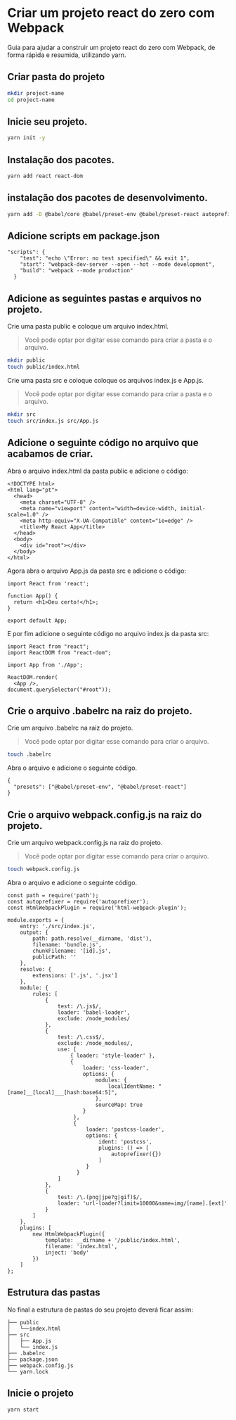 # Criar um projeto react do zero com Webpack

Guia para ajudar a construir um projeto react do zero com Webpack, de forma rápida e resumida, utilizando yarn.

## Criar pasta do projeto

```bash
mkdir project-name
cd project-name
```

## Inicie seu projeto.

```bash
yarn init -y
```

## Instalação dos pacotes.

```bash
yarn add react react-dom
```

## instalação dos pacotes de desenvolvimento.

```bash
yarn add -D @babel/core @babel/preset-env @babel/preset-react autoprefixer babel-loader css-loader file-loader html-webpack-plugin postcss-loader style-loader url-loader webpack webpack-cli webpack-dev-server
```

## Adicione scripts em package.json

```
"scripts": {
    "test": "echo \"Error: no test specified\" && exit 1",
    "start": "webpack-dev-server --open --hot --mode development",
    "build": "webpack --mode production"
  }
```

## Adicione as seguintes pastas e arquivos no projeto.

Crie uma pasta public e coloque um arquivo index.html.

> Você pode optar por digitar esse comando para criar a pasta e o arquivo.

```bash
mkdir public
touch public/index.html
```

Crie uma pasta src e coloque coloque os arquivos index.js e App.js.

> Você pode optar por digitar esse comando para criar a pasta e o arquivo.

```bash
mkdir src
touch src/index.js src/App.js
```

## Adicione o seguinte código no arquivo que acabamos de criar.

Abra o arquivo index.html da pasta public e adicione o código:

```
<!DOCTYPE html>
<html lang="pt">
  <head>
    <meta charset="UTF-8" />
    <meta name="viewport" content="width=device-width, initial-scale=1.0" />
    <meta http-equiv="X-UA-Compatible" content="ie=edge" />
    <title>My React App</title>
  </head>
  <body>
    <div id="root"></div>
  </body>
</html>
```

Agora abra o arquivo App.js da pasta src e adicione o código:

```
import React from 'react';

function App() {
  return <h1>Deu certo!</h1>;
}

export default App;
```

E por fim adicione o seguinte código no arquivo index.js da pasta src:

```
import React from "react";
import ReactDOM from "react-dom";

import App from './App';

ReactDOM.render(
  <App />,
document.querySelector("#root"));
```

## Crie o arquivo .babelrc na raiz do projeto.

Crie um arquivo .babelrc na raiz do projeto.

> Você pode optar por digitar esse comando para criar o arquivo.

```bash
touch .babelrc
```

Abra o arquivo e adicione o seguinte código.

```
{
  "presets": ["@babel/preset-env", "@babel/preset-react"]
}
```

## Crie o arquivo webpack.config.js na raiz do projeto.

Crie um arquivo webpack.config.js na raiz do projeto.

> Você pode optar por digitar esse comando para criar o arquivo.

```bash
touch webpack.config.js
```

Abra o arquivo e adicione o seguinte código.

```
const path = require('path');
const autoprefixer = require('autoprefixer');
const HtmlWebpackPlugin = require('html-webpack-plugin');

module.exports = {
    entry: './src/index.js',
    output: {
        path: path.resolve(__dirname, 'dist'),
        filename: 'bundle.js',
        chunkFilename: '[id].js',
        publicPath: ''
    },
    resolve: {
        extensions: ['.js', '.jsx']
    },
    module: {
        rules: [
            {
                test: /\.js$/,
                loader: 'babel-loader',
                exclude: /node_modules/
            },
            {
                test: /\.css$/,
                exclude: /node_modules/,
                use: [
                    { loader: 'style-loader' },
                    {
                        loader: 'css-loader',
                        options: {
                            modules: {
                                localIdentName: "[name]__[local]___[hash:base64:5]",
                            },
                            sourceMap: true
                        }
                     },
                     {
                         loader: 'postcss-loader',
                         options: {
                             ident: 'postcss',
                             plugins: () => [
                                 autoprefixer({})
                             ]
                         }
                      }
                ]
            },
            {
                test: /\.(png|jpe?g|gif)$/,
                loader: 'url-loader?limit=10000&name=img/[name].[ext]'
            }
        ]
    },
    plugins: [
        new HtmlWebpackPlugin({
            template: __dirname + '/public/index.html',
            filename: 'index.html',
            inject: 'body'
        })
    ]
};
```

## Estrutura das pastas

No final a estrutura de pastas do seu projeto deverá ficar assim:

    ├── public
    │   └──index.html
    ├── src
    │   ├── App.js
    │   └── index.js
    ├── .babelrc
    ├── package.json
    ├── webpack.config.js
    └── yarn.lock

## Inicie o projeto

```bash
yarn start
```
